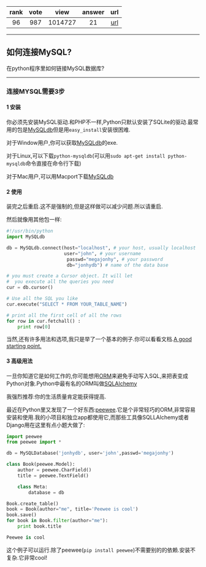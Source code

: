 
| rank | vote | view | answer | url |
|:-:|:-:|:-:|:-:|:-:|
|96|987|1014727|21| [url](http://stackoverflow.com/questions/372885/how-do-i-connect-to-a-mysql-database-in-python) |
***

## 如何连接MySQL?

在python程序里如何链接MySQL数据库?

***

### 连接MYSQL需要3步

#### 1 安装

你必须先安装MySQL驱动.和PHP不一样,Python只默认安装了SQLite的驱动.最常用的包是[MySQLdb](http://pypi.python.org/pypi/MySQL-python/)但是用`easy_install`安装很困难.

对于Window用户,你可以获取[MySQLdb](http://sourceforge.net/project/showfiles.php?group_id=22307)的exe.

对于Linux,可以下载`python-mysqldb`(可以用`sudo apt-get install python-mysqldb`命令直接在命令行下载)

对于Mac用户,可以用Macport下载[MySQLdb](http://stackoverflow.com/questions/1448429/how-to-install-mysqldb-python-data-access-library-to-mysql-on-mac-os-x#1448476)

#### 2 使用

装完之后重启.这不是强制的,但是这样做可以减少问题.所以请重启.

然后就像用其他包一样:

```python
#!/usr/bin/python
import MySQLdb

db = MySQLdb.connect(host="localhost", # your host, usually localhost
                     user="john", # your username
                      passwd="megajonhy", # your password
                      db="jonhydb") # name of the data base

# you must create a Cursor object. It will let
#  you execute all the queries you need
cur = db.cursor()

# Use all the SQL you like
cur.execute("SELECT * FROM YOUR_TABLE_NAME")

# print all the first cell of all the rows
for row in cur.fetchall() :
    print row[0]
```

当然,还有许多用法和选项,我只是举了一个基本的例子.你可以看看文档.[A good starting point.](http://www.mikusa.com/python-mysql-docs/)

#### 3 高级用法

一旦你知道它是如何工作的,你可能想用[ORM](https://en.wikipedia.org/wiki/Object-Relational_Mapping)来避免手动写入SQL,来把表变成Python对象.Python中最有名的ORM叫做[SQLAlchemy](http://www.sqlalchemy.org/)

我强烈推荐:你的生活质量肯定能获得提高.

最近在Python里又发现了一个好东西:[peewee](http://peewee.readthedocs.org/en/latest/index.html).它是个非常轻巧的ORM,非常容易安装和使用.我的小项目和独立app都使用它,而那些工具像SQLLAlchemy或者Django用在这里有点小题大做了:

```python
import peewee
from peewee import *

db = MySQLDatabase('jonhydb', user='john',passwd='megajonhy')

class Book(peewee.Model):
    author = peewee.CharField()
    title = peewee.TextField()

    class Meta:
        database = db

Book.create_table()
book = Book(author="me", title='Peewee is cool')
book.save()
for book in Book.filter(author="me"):
    print book.title

Peewee is cool
```

这个例子可以运行.除了peewee(`pip install peewee`)不需要别的的依赖.安装不复杂.它非常cool!